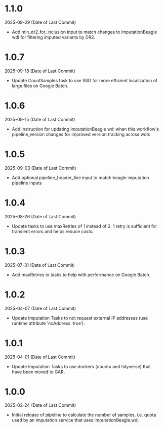 # 1.1.0
2025-09-29 (Date of Last Commit)

* Add min_dr2_for_inclusion input to match changes to ImputationBeagle wdl for filtering imputed variants by DR2.

# 1.0.7
2025-09-18 (Date of Last Commit)

* Update CountSamples task to use SSD for more efficient localization of large files on Google Batch.

# 1.0.6
2025-09-15 (Date of Last Commit)

* Add instruction for updating ImputationBeagle wdl when this workflow's pipeline_version changes for improved version tracking across wdls

# 1.0.5
2025-09-03 (Date of Last Commit)

* Add optional pipeline_header_line input to match beagle imputation pipeline inputs

# 1.0.4
2025-08-26 (Date of Last Commit)

* Update tasks to use maxRetries of 1 instead of 2. 1 retry is sufficient for transient errors and helps reduce costs.

# 1.0.3
2025-07-31 (Date of Last Commit)

* Add maxRetries to tasks to help with performance on Google Batch.

# 1.0.2
2025-04-07 (Date of Last Commit)

* Update Imputation Tasks to not request external IP addresses (use runtime attribute 'noAddress: true').

# 1.0.1
2025-04-01 (Date of Last Commit)

* Update Imputation Tasks to use dockers (ubuntu and tidyverse) that have been moved to GAR.

# 1.0.0
2025-02-24 (Date of Last Commit)

* Initial release of pipeline to calculate the number of samples, i.e. quota used by an imputation service that uses ImputationBeagle.wdl.

